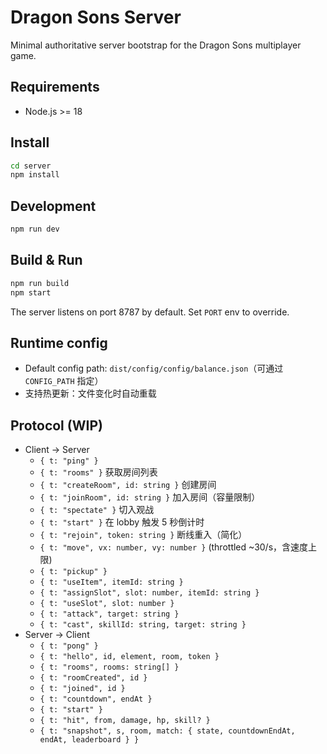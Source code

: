 # Dragon Sons Server

Minimal authoritative server bootstrap for the Dragon Sons multiplayer game.

## Requirements
- Node.js >= 18

## Install
```bash
cd server
npm install
```

## Development
```bash
npm run dev
```

## Build & Run
```bash
npm run build
npm start
```

The server listens on port 8787 by default. Set `PORT` env to override.

## Runtime config
- Default config path: `dist/config/config/balance.json`（可通过 `CONFIG_PATH` 指定）
- 支持热更新：文件变化时自动重载

## Protocol (WIP)
- Client -> Server
  - `{ t: "ping" }`
  - `{ t: "rooms" }` 获取房间列表
  - `{ t: "createRoom", id: string }` 创建房间
  - `{ t: "joinRoom", id: string }` 加入房间（容量限制）
  - `{ t: "spectate" }` 切入观战
  - `{ t: "start" }` 在 lobby 触发 5 秒倒计时
  - `{ t: "rejoin", token: string }` 断线重入（简化）
  - `{ t: "move", vx: number, vy: number }` (throttled ~30/s，含速度上限)
  - `{ t: "pickup" }`
  - `{ t: "useItem", itemId: string }`
  - `{ t: "assignSlot", slot: number, itemId: string }`
  - `{ t: "useSlot", slot: number }`
  - `{ t: "attack", target: string }`
  - `{ t: "cast", skillId: string, target: string }`
- Server -> Client
  - `{ t: "pong" }`
  - `{ t: "hello", id, element, room, token }`
  - `{ t: "rooms", rooms: string[] }`
  - `{ t: "roomCreated", id }`
  - `{ t: "joined", id }`
  - `{ t: "countdown", endAt }`
  - `{ t: "start" }`
  - `{ t: "hit", from, damage, hp, skill? }`
  - `{ t: "snapshot", s, room, match: { state, countdownEndAt, endAt, leaderboard } }`